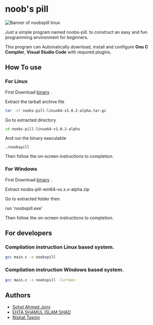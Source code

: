 # noob's pill

![Banner of noobspill linux](/home/jony/noobs-pill/banner.png)

Just a simple program named noobs-pill. to construct an easy and fun
programming environment for beginners.

This program can Automatically download,  install and configure  **Gnu C Compiler**, **Visual Studio Code** with required plugins.

## How To use

### For Linux

First Download [binary](https://github.com/JonyBepary/noobs-pill/releases) .

Extract the tarball archive file 

```sh
tar -xf noobs-pill-linux64-v1.0.2-alpha.tar.gz
```

Go to extracted directory

```sh
cd noobs-pill-linux64-v1.0.2-alpha
```

And run the binary executable

```shell
./noobspill
```

Then follow the on-screen instructions to completion.



### For Windows

First Download [binary](https://github.com/JonyBepary/noobs-pill/releases) .

Extract noobs-pill-win64-vx.x.x-alpha.zip

Go to extracted folder then 

run 'noobspill.exe'

Then follow the on-screen instructions to completion.

## For developers

###		Compilation instruction Linux based system.

```sh
gcc main.c -o noobspill
```

###		Compilation instruction Windows based system.

```sh
gcc main.c -o noobspill -lurlmon
```

## Authors
- [Sohel Ahmed Jony](https://github.com/JonyBepary)
- [EHTA SHAMUL ISLAM SHAD](https://github.com/Shadislam1/)
- [Nishat Tasnin](https://github.com/nishattasnin/)
